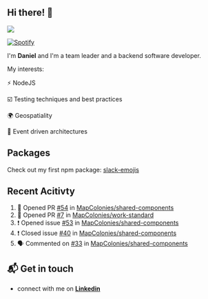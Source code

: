 ## Hi there! 👋

<p>
  <img src="https://github-readme-stats.vercel.app/api?username=syncush&theme=tokyonight">
</p>

[![Spotify](https://novatorem-rust.vercel.app/api/spotify)](https://open.spotify.com/user/syncush)

I'm **Daniel** and I'm a team leader and a backend software developer.

My interests:

⚡ NodeJS

☑️ Testing techniques and best practices

🌍 Geospatiality

🧠 Event driven architectures

## Packages
Check out my first npm package: [slack-emojis](https://www.npmjs.com/package/slack-emojis)

## Recent Acitivty
<!--START_SECTION:activity-->
1. 💪 Opened PR [#54](https://github.com//MapColonies/shared-components/pull/54) in [MapColonies/shared-components](https://github.com//MapColonies/shared-components)
2. 💪 Opened PR [#7](https://github.com//MapColonies/work-standard/pull/7) in [MapColonies/work-standard](https://github.com//MapColonies/work-standard)
3. ❗️ Opened issue [#53](https://github.com//MapColonies/shared-components/issues/53) in [MapColonies/shared-components](https://github.com//MapColonies/shared-components)
4. ❗️ Closed issue [#40](https://github.com//MapColonies/shared-components/issues/40) in [MapColonies/shared-components](https://github.com//MapColonies/shared-components)
5. 🗣 Commented on [#33](https://github.com//MapColonies/shared-components/issues/33) in [MapColonies/shared-components](https://github.com//MapColonies/shared-components)
<!--END_SECTION:activity-->

## 📬 Get in touch

* connect with me on [**Linkedin**](https://www.linkedin.com/in/daniel-hermon-927372144/)
